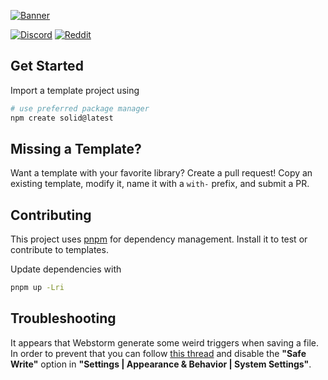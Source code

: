 [![Banner](https://assets.solidjs.com/banner?project=templates&type=core)](https://github.com/solidjs)

[![Discord](https://img.shields.io/discord/722131463138705510?label=join%20server&style=for-the-badge&color=5865F2&logo=discord&logoColor=white)](https://discord.com/invite/solidjs)
[![Reddit](https://img.shields.io/reddit/subreddit-subscribers/solidjs?style=for-the-badge&color=FF4500&logo=reddit&logoColor=white)](https://reddit.com/r/solidjs)

## Get Started

Import a template project using

```bash
# use preferred package manager
npm create solid@latest
```

## Missing a Template?

Want a template with your favorite library? Create a pull request! Copy an existing template, modify it, name it with a `with-` prefix, and submit a PR.

## Contributing

This project uses [pnpm](https://pnpm.io) for dependency management. Install it to test or contribute to templates.

Update dependencies with

```bash
pnpm up -Lri
```

## Troubleshooting

It appears that Webstorm generate some weird triggers when saving a file. In order to prevent that you can follow [this thread](https://intellij-support.jetbrains.com/hc/en-us/community/posts/360000154544-I-m-having-a-huge-problem-with-Webstorm-and-react-hot-loader-) and disable the **"Safe Write"** option in **"Settings | Appearance & Behavior | System Settings"**.
